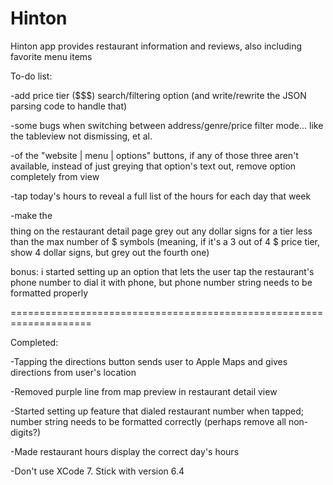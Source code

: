 # Hinton
Hinton app provides restaurant information and reviews, also including favorite menu items

To-do list:

-add price tier ($$$) search/filtering option (and write/rewrite the JSON parsing code to handle that)

-some bugs when switching between address/genre/price filter mode... like the tableview not dismissing, et al.

-of the "website | menu | options" buttons, if any of those three aren't available, instead of just greying that option's text out, remove option completely from view

-tap today's hours to reveal a full list of the hours for each day that week

-make the $$$$ thing on the restaurant detail page grey out any dollar signs for a tier less than the max number of $ symbols
(meaning, if it's a 3 out of 4 $ price tier, show 4 dollar signs, but grey out the fourth one)

bonus: i started setting up an option that lets the user tap the restaurant's phone number to dial it with phone, but
phone number string needs to be formatted properly

====================================================================

Completed:

-Tapping the directions button sends user to Apple Maps and gives directions from user's location

-Removed purple line from map preview in restaurant detail view

-Started setting up feature that dialed restaurant number when tapped; number string needs to be formatted correctly (perhaps remove all non-digits?)

-Made restaurant hours display the correct day's hours

-Don't use XCode 7. Stick with version 6.4



